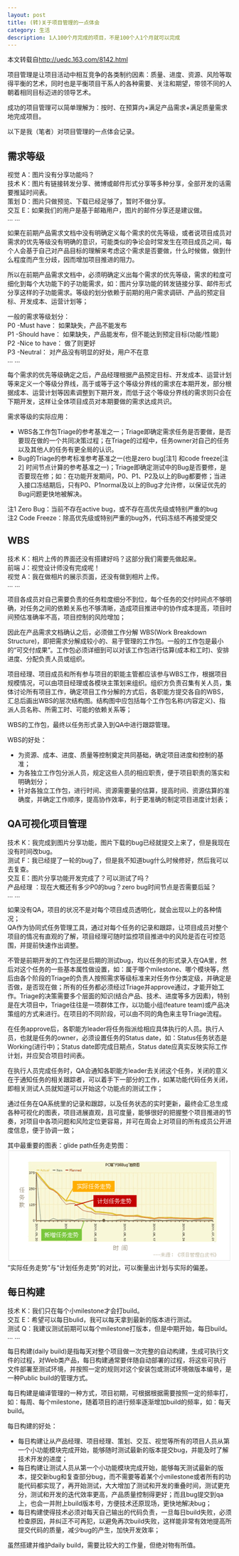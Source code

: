 ```yaml
---  
layout: post
title: (转)关于项目管理的一点体会
category: 生活
description: 1人100个月完成的项目，不是100个人1个月就可以完成
---  
```


本文转载自<http://uedc.163.com/8142.html>

项目管理是让项目活动中相互竞争的各类制约因素：质量、进度、资源、风险等取得平衡的艺术，同时也是平衡项目干系人的各种需要、关注和期望，带领不同的人朝着相同目标迈进的领导艺术。  
  
成功的项目管理可以简单理解为：按时、在预算内+满足产品需求+满足质量需求 地完成项目。  
  
以下是我（笔者）对项目管理的一点体会记录。  
  
## 需求等级  
  
视觉 A：图片没有分享功能吗？    
技术 K：图片有链接转发分享、微博或邮件形式分享等多种分享，全部开发的话需要推延时间表。    
策划 D：图片只做预览、下载已经足够了，暂时不做分享。    
交互 E：如果我们的用户是基于邮箱用户，图片的邮件分享还是建议做。  
… …  

如果在前期产品需求文档中没有明确定义每个需求的优先等级，或者说项目成员对需求的优先等级没有明确的意识，可能类似的争论会时常发生在项目成员之间，每个人会基于自己对产品目标的理解来考虑这个需求是否要做，什么时候做，做到什么程度而产生分歧，因而增加项目推进的阻力。  
  
所以在前期产品需求文档中，必须明确定义出每个需求的优先等级，需求的粒度可细化到每个大功能下的子功能需求，如：图片分享功能的转发链接分享、邮件形式分享这样的子功能需求。等级的划分依赖于前期的用户需求调研、产品的预定目标、开发成本、运营计划等；  
  
一般的需求等级划分：  
P0 -Must have： 如果缺失，产品不能发布  
P1 -Should have： 如果缺失，产品能发布，但不能达到预定目标(功能/性能)  
P2 -Nice to have： 做了则更好  
P3 -Neutral： 对产品没有明显的好处，用户不在意  
… …  

每个需求的优先等级确定之后，产品经理根据产品预定目标、开发成本、运营计划等来定义一个等级分界线，高于或等于这个等级分界线的需求在本期开发，部分根据成本、运营计划等因素调整到下期开发，而低于这个等级分界线的需求则只会在下期开发，这样让全体项目成员对本期要做的需求达成共识。  
  
需求等级的实际应用：  

* WBS各工作包Triage的参考基准之一；Triage即确定需求任务是否要做，是否要现在做的一个共同决策过程；在Triage的过程中，任务owner对自己的任务以及其他人的任务有更全局的认识。  
* Bug的Triage的参考标准参考基准之一(也是zero bug[注1] 和code freeze[注2] 时间节点计算的参考基准之一)；Triage即确定测试中的Bug是否要修，是否要现在修；如：在功能开发期间，P0、P1、P2及以上的Bug都要修；当进入接口冻结期后，只有P0、P1normal及以上的Bug才允许修，以保证优先的Bug问题更快地被解决。  

注1 Zero Bug：当前不存在active bug，或不存在高优先级或特别严重的bug  
注2 Code Freeze：除高优先级或特别严重的bug外，代码冻结不再接受提交  
  
## WBS  
  
技术 K：相片上传的界面还没有搭建好吗？这部分我们需要先做起来。  
前端 J：视觉设计师没有完成呢！  
视觉 A：我在做相片的展示页面，还没有做到相片上传。  
… …  

项目各成员对自己需要负责的任务粒度细分不到位，每个任务的交付时间点不够明确，对任务之间的依赖关系也不够清晰，造成项目推进中的协作成本提高，项目时间预估准确率不高，项目控制的风险增加；  
  
因此在产品需求文档确认之后，必须做工作分解 WBS(Work Breakdown Structure)，即把需求分解成较小的、易于管理的工作包。一般的工作包是最小的“可交付成果”。工作包必须详细到可以对该工作包进行估算(成本和工时)、安排进度、分配负责人员或组织。  
  
项目经理、项目成员和所有参与项目的职能主管都应该参与WBS工作，根据项目规模情况，可以由项目经理或各模块主策划来组织。组织方负责召集有关人员，集体讨论所有项目工作，确定项目工作分解的方式后，各职能方提交各自的WBS，汇总后画出WBS的层次结构图。结构图中应包括每个工作包名称(内容定义)、指派人员名称、所需工时、可能的依赖关系等；  
  
WBS的工作包，最终以任务形式录入到QA中进行跟踪管理。  
  
WBS的好处：  

* 为资源、成本、进度、质量等控制奠定共同基础，确定项目进度和控制的基准；  
* 为各独立工作包分派人员，规定这些人员的相应职责，便于项目职责的落实和明确划分；  
* 针对各独立工作包，进行时间、资源需要量的估算，提高时间、资源估算的准确度，并确定工作顺序，提高协作效率，利于更准确的制定项目进度计划表；  

## QA可视化项目管理  
  
技术 K：我完成到图片分享功能，图片下载的bug已经就提交上来了，但是我现在没有时间改bug。  
测试 F：我已经提了一轮的bug了，但是我不知道bug什么时候修好，然后我可以去复查。  
交互 E：图片分享功能开发完成了？可以测试了吗？  
产品经理 ：现在大概还有多少P0的bug？zero bug时间节点是否需要后延？  
… …  
  
如果没有QA，项目的状况不是对每个项目成员透明化，就会出现以上的各种情况；  
QA作为协同式任务管理工具，通过对每个任务的记录和跟踪，让项目成员对整个项目的情况有直观的了解，项目经理可随时监控项目推进中的风险是否在可控范围，并提前快速作出调整。  

不管是前期开发的工作包还是后期的测试bug，均以任务的形式录入在QA里，然后对这个任务的一些基本属性做设置，如：属于哪个milestone、哪个模块等，然后由各个阶段的Triage的负责人按照需求等级标准来对任务作分类定级，并确定是否做，是否现在做；所有的任务都必须经过Triage并approve通过，才能开始工作。Triage的决策需要多个层面的知识(结合产品、技术、进度等多方因素)，特别是在大项目中，Triage往往是一项群体工作，以功能小组(feature team)或产品决策组的方式来进行。在项目的不同阶段，可以由不同的角色来主导Triage流程。  
  
在任务approve后，各职能方leader将任务指派给相应具体执行的人员。执行人员，也就是任务的owner，必须设置任务的Status date，如：Status任务状态是Working(进行中)；Status date即完成日期点，Status date应真实反映实际工作计划，并应契合项目时间表。  
  
在执行人员完成任务时，QA会通知各职能方leader去关闭这个任务，关闭的意义在于通知任务的相关跟踪者，可以着手下一部分的工作，如某功能代码任务关闭，即相关测试人员就知道可以开始这个功能点的测试工作；  
  
通过任务在QA系统里的记录和跟踪，以及任务状态的实时更新，最终会汇总生成各种可视化的图表，项目进展直观，且可度量，能够很好的把握整个项目推进的节奏，对项目中各项问题和风险定位更容易，并可在周会上对项目的所有成员公开进度信息，便于协调一致；  
  
其中最重要的图表：glide path任务走势图：  
![](/images/2014-03-22-about-project-manager/1.gif)  
“实际任务走势”与“计划任务走势”的对比，可以衡量出计划与实际的偏差。  
  
## 每日构建  
  
技术 K：我们只在每个小milestone才会打build。  
交互 E：希望可以每日bulid，我可以每天拿到最新的版本进行测试。  
测试 Q：我建议测试前期可以每个milestone打版本，但是中期开始，每日build。  
… …  
  
每日构建(daily build)是指每天对整个项目做一次完整的自动构建，生成可执行文件的过程，对Web类产品，每日构建通常要伴随自动部署的过程，将这些可执行文件部署至测试环境，并按照一定的规则对这个安装包或测试环境做版本编号，是一种Public build的管理方式。  
  
每日构建是编译管理的一种方式，项目初期，可根据根据需要按照一定的频率打，如：每周、每个milestone，随着项目的进行频率逐渐增加build的频率，如：每天build。  

每日构建的好处：  
  
* 每日构建让从产品经理、项目经理、策划、交互、视觉等所有的项目人员从第一个小功能模块完成开始，能够随时测试最新的版本提交bug，并能及时了解技术开发的进度；  
* 每日构建让测试人员从第一个小功能模块完成开始，能够每天测试最新的版本，提交新bug和复查部分bug，而不需要等着某个小milestone或者所有的功能代码都实现了，再开始测试，大大增加了测试和开发的重叠时间，测试更充分，测试和开发的迭代效率更高，产品质量控制得更好；而且bug提交到qa上，也会一并附上build版本号，方便技术还原现场，更快地解决bug；  
* 每日构建使得技术必须对每天自己输出的代码负责，一旦每日build失败，必须检查原因，并纠正不可再犯，以避免再次build失败，这样能非常有效地提高所提交代码的质量，减少bug的产生，加快开发效率；  

虽然搭建并维护daily build，需要比较大的工作量，但绝对物有所值。